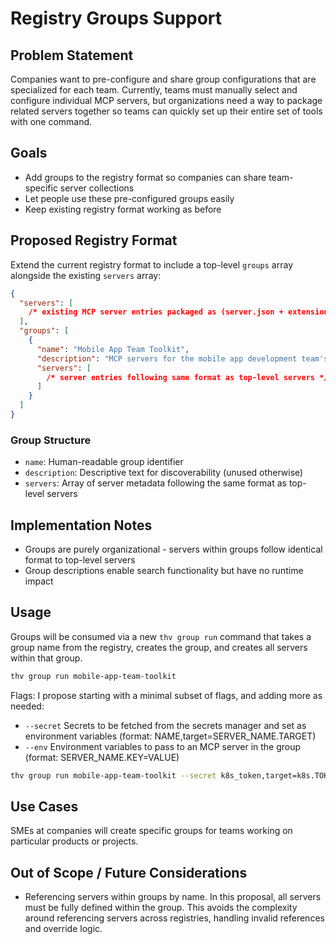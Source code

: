 # Registry Groups Support

## Problem Statement

Companies want to pre-configure and share group configurations that are specialized for each team. Currently, teams must manually select and configure individual MCP servers, but organizations need a way to package related servers together so teams can quickly set up their entire set of tools with one command.

## Goals

- Add groups to the registry format so companies can share team-specific server collections
- Let people use these pre-configured groups easily
- Keep existing registry format working as before

## Proposed Registry Format

Extend the current registry format to include a top-level `groups` array alongside the existing `servers` array:

```json
{
  "servers": [
    /* existing MCP server entries packaged as (server.json + extensions) */
  ],
  "groups": [
    {
      "name": "Mobile App Team Toolkit",
      "description": "MCP servers for the mobile app development team's workflows",
      "servers": [
        /* server entries following same format as top-level servers */
      ]
    }
  ]
}
```

### Group Structure

- `name`: Human-readable group identifier
- `description`: Descriptive text for discoverability (unused otherwise)
- `servers`: Array of server metadata following the same format as top-level servers

## Implementation Notes

- Groups are purely organizational - servers within groups follow identical format to top-level servers
- Group descriptions enable search functionality but have no runtime impact

## Usage

Groups will be consumed via a new `thv group run` command that takes a group name from the registry, creates the group, and creates all servers within that group.

```bash
thv group run mobile-app-team-toolkit
```

Flags:
I propose starting with a minimal subset of flags, and adding more as needed:
- `--secret` Secrets to be fetched from the secrets manager and set as environment variables (format: NAME,target=SERVER_NAME.TARGET)
- `--env` Environment variables to pass to an MCP server in the group (format: SERVER_NAME.KEY=VALUE)

```bash
thv group run mobile-app-team-toolkit --secret k8s_token,target=k8s.TOKEN --secret playwright_token,target=playwright.TOKEN --env api-server.DEBUG=true
```

## Use Cases

SMEs at companies will create specific groups for teams working on particular products or projects.

## Out of Scope / Future Considerations
- Referencing servers within groups by name. In this proposal, all servers must be fully defined within the group. This avoids the complexity around referencing servers across registries, handling invalid references and override logic.